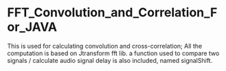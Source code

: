 # FFT_Convolution_and_Correlation_For_JAVA
This is used for calculating convolution and cross-correlation; All the computation is based on Jtransform fft lib. 
a function used to compare two signals / calculate audio signal delay is also included, named signalShift. 
